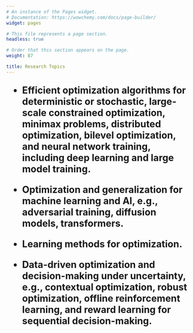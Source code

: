 ```yaml
---
# An instance of the Pages widget.
# Documentation: https://wowchemy.com/docs/page-builder/
widget: pages

# This file represents a page section.
headless: true

# Order that this section appears on the page.
weight: 87

title: Research Topics
---
```

<span style="font-size: 25px;">

 - **Efficient optimization algorithms for deterministic or stochastic, large-scale constrained optimization, minimax problems, distributed optimization, bilevel optimization, and neural network training, including deep learning and large model training.**


 - **Optimization and generalization for machine learning and AI, e.g., adversarial training, diffusion models, transformers.**


 - **Learning methods for optimization.**


 - **Data-driven optimization and decision-making under uncertainty, e.g., contextual optimization, robust optimization, offline reinforcement learning, and reward learning for sequential decision-making.**
 
 </span>